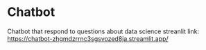 # Chatbot
Chatbot that respond to questions about data science
streanlit link: https://chatbot-zhgmdzrrnc3sgsvozed8ja.streamlit.app/
